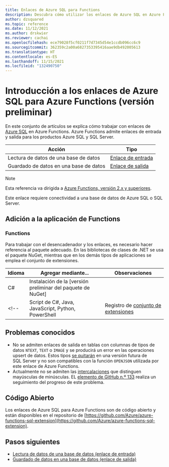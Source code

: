 ```yaml
---
title: Enlaces de Azure SQL para Functions
description: Descubra cómo utilizar los enlaces de Azure SQL en Azure Functions.
author: dzsquared
ms.topic: reference
ms.date: 11/12/2021
ms.author: drskwier
ms.reviewer: cachai
ms.openlocfilehash: ece79028f5cf0211f7d7345d54e1ccdb096cc6c9
ms.sourcegitcommit: 362359c2a00a6827353395416aae9db492005613
ms.translationtype: HT
ms.contentlocale: es-ES
ms.lasthandoff: 11/15/2021
ms.locfileid: "132490750"
---
```

# <a name="azure-sql-bindings-for-azure-functions-overview-preview"></a>Introducción a los enlaces de Azure SQL para Azure Functions (versión preliminar)

En este conjunto de artículos se explica cómo trabajar con enlaces de [Azure SQL](/azure/azure-sql/) en Azure Functions. Azure Functions admite enlaces de entrada y salida para los productos Azure SQL y SQL Server.

| Acción | Tipo |
|---------|---------|
| Lectura de datos de una base de datos | [Enlace de entrada](./functions-bindings-azure-sql-input.md) |
| Guardado de datos en una base de datos |[Enlace de salida](./functions-bindings-azure-sql-output.md) |

> [!NOTE]
> Esta referencia va dirigida a [Azure Functions, versión 2.x y superiores](functions-versions.md). 
>
> Este enlace requiere conectividad a una base de datos de Azure SQL o SQL Server.

## <a name="add-to-your-functions-app"></a>Adición a la aplicación de Functions

### <a name="functions"></a>Functions

Para trabajar con el desencadenador y los enlaces, es necesario hacer referencia al paquete adecuado. En las bibliotecas de clases de .NET se usa el paquete NuGet, mientras que en los demás tipos de aplicaciones se emplea el conjunto de extensiones.

| Idioma                                        | Agregar mediante...                                   | Observaciones 
|-------------------------------------------------|---------------------------------------------|-------------|
| C#                                              | Instalación de la [versión preliminar del paquete de NuGet] | |
<!--| Script de C#, Java, JavaScript, Python, PowerShell | Registro de [conjunto de extensiones]          | Se recomienda usar la [extensión Azure Tools] con Visual Studio Code. | -->


[paquete NuGet en versión preliminar]: https://www.nuget.org/packages/Microsoft.Azure.WebJobs.Extensions.Sql
[core tools]: ./functions-run-local.md
[conjunto de extensiones]: ./functions-bindings-register.md#extension-bundles
[Extensión Azure Tools]: https://marketplace.visualstudio.com/items?itemName=ms-vscode.vscode-node-azure-pack


## <a name="known-issues"></a>Problemas conocidos

- No se admiten enlaces de salida en tablas con columnas de tipos de datos `NTEXT`, `TEXT` o `IMAGE` y se producirá un error en las operaciones upsert de datos. Estos tipos [se quitarán](https://docs.microsoft.com/sql/t-sql/data-types/ntext-text-and-image-transact-sql) en una versión futura de SQL Server y no son compatibles con la función `OPENJSON` utilizada por este enlace de Azure Functions.
- Actualmente no se admiten las [intercalaciones](https://docs.microsoft.com/sql/relational-databases/collations/collation-and-unicode-support#Collation_Defn) que distinguen mayúsculas de minúsculas. EL [elemento de GitHub n.º 133](https://github.com/Azure/azure-functions-sql-extension/issues/133) realiza un seguimiento del progreso de este problema.


## <a name="open-source"></a>Código Abierto

Los enlaces de Azure SQL para Azure Functions son de código abierto y están disponibles en el repositorio de [https://github.com/Azure/azure-functions-sql-extension](https://github.com/Azure/azure-functions-sql-extension).


## <a name="next-steps"></a>Pasos siguientes

- [Lectura de datos de una base de datos (enlace de entrada)](./functions-bindings-azure-sql-input.md)
- [Guardado de datos en una base de datos (enlace de salida)](./functions-bindings-azure-sql-output.md)